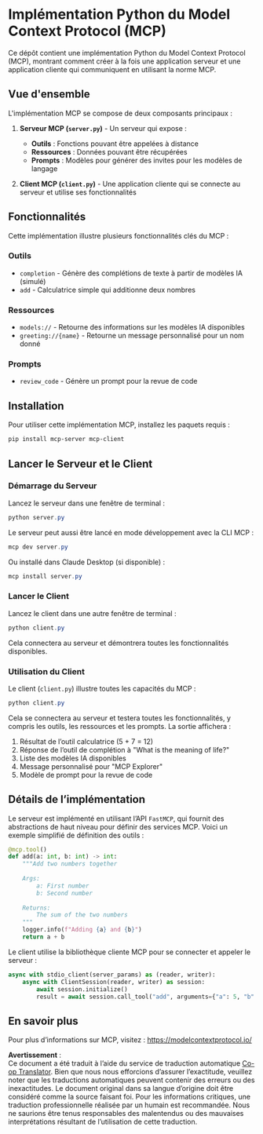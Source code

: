 <!--
CO_OP_TRANSLATOR_METADATA:
{
  "original_hash": "706b9b075dc484b73a053e6e9c709b4b",
  "translation_date": "2025-05-25T13:26:54+00:00",
  "source_file": "04-PracticalImplementation/samples/python/README.md",
  "language_code": "fr"
}
-->
# Implémentation Python du Model Context Protocol (MCP)

Ce dépôt contient une implémentation Python du Model Context Protocol (MCP), montrant comment créer à la fois une application serveur et une application cliente qui communiquent en utilisant la norme MCP.

## Vue d'ensemble

L'implémentation MCP se compose de deux composants principaux :

1. **Serveur MCP (`server.py`)** - Un serveur qui expose :
   - **Outils** : Fonctions pouvant être appelées à distance
   - **Ressources** : Données pouvant être récupérées
   - **Prompts** : Modèles pour générer des invites pour les modèles de langage

2. **Client MCP (`client.py`)** - Une application cliente qui se connecte au serveur et utilise ses fonctionnalités

## Fonctionnalités

Cette implémentation illustre plusieurs fonctionnalités clés du MCP :

### Outils
- `completion` - Génère des complétions de texte à partir de modèles IA (simulé)
- `add` - Calculatrice simple qui additionne deux nombres

### Ressources
- `models://` - Retourne des informations sur les modèles IA disponibles
- `greeting://{name}` - Retourne un message personnalisé pour un nom donné

### Prompts
- `review_code` - Génère un prompt pour la revue de code

## Installation

Pour utiliser cette implémentation MCP, installez les paquets requis :

```powershell
pip install mcp-server mcp-client
```

## Lancer le Serveur et le Client

### Démarrage du Serveur

Lancez le serveur dans une fenêtre de terminal :

```powershell
python server.py
```

Le serveur peut aussi être lancé en mode développement avec la CLI MCP :

```powershell
mcp dev server.py
```

Ou installé dans Claude Desktop (si disponible) :

```powershell
mcp install server.py
```

### Lancer le Client

Lancez le client dans une autre fenêtre de terminal :

```powershell
python client.py
```

Cela connectera au serveur et démontrera toutes les fonctionnalités disponibles.

### Utilisation du Client

Le client (`client.py`) illustre toutes les capacités du MCP :

```powershell
python client.py
```

Cela se connectera au serveur et testera toutes les fonctionnalités, y compris les outils, les ressources et les prompts. La sortie affichera :

1. Résultat de l’outil calculatrice (5 + 7 = 12)
2. Réponse de l’outil de complétion à "What is the meaning of life?"
3. Liste des modèles IA disponibles
4. Message personnalisé pour "MCP Explorer"
5. Modèle de prompt pour la revue de code

## Détails de l’implémentation

Le serveur est implémenté en utilisant l’API `FastMCP`, qui fournit des abstractions de haut niveau pour définir des services MCP. Voici un exemple simplifié de définition des outils :

```python
@mcp.tool()
def add(a: int, b: int) -> int:
    """Add two numbers together
    
    Args:
        a: First number
        b: Second number
    
    Returns:
        The sum of the two numbers
    """
    logger.info(f"Adding {a} and {b}")
    return a + b
```

Le client utilise la bibliothèque cliente MCP pour se connecter et appeler le serveur :

```python
async with stdio_client(server_params) as (reader, writer):
    async with ClientSession(reader, writer) as session:
        await session.initialize()
        result = await session.call_tool("add", arguments={"a": 5, "b": 7})
```

## En savoir plus

Pour plus d’informations sur MCP, visitez : https://modelcontextprotocol.io/

**Avertissement** :  
Ce document a été traduit à l’aide du service de traduction automatique [Co-op Translator](https://github.com/Azure/co-op-translator). Bien que nous nous efforcions d’assurer l’exactitude, veuillez noter que les traductions automatiques peuvent contenir des erreurs ou des inexactitudes. Le document original dans sa langue d’origine doit être considéré comme la source faisant foi. Pour les informations critiques, une traduction professionnelle réalisée par un humain est recommandée. Nous ne saurions être tenus responsables des malentendus ou des mauvaises interprétations résultant de l’utilisation de cette traduction.
